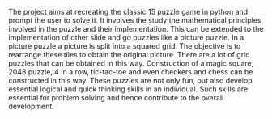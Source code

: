 The project aims at recreating the classic 15 puzzle game in python and prompt the user to solve it. It involves the study the mathematical principles involved in the puzzle and their implementation. This can be extended to the implementation of other slide and go puzzles like a picture puzzle. In a picture puzzle a picture is split into a squared grid. The objective is to rearrange these tiles to obtain the original picture. There are a lot of grid puzzles that can be obtained in this way. Construction of a magic square, 2048 puzzle, 4 in a row, tic-tac-toe and even checkers and chess can be constructed in this way. These puzzles are not only fun, but also develop essential logical and quick thinking skills in an individual.
Such skills are essential for problem solving and hence contribute to the overall development.

